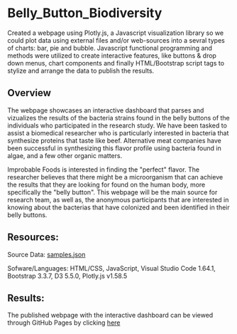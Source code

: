 # Belly_Button_Biodiversity

Created a webpage using Plotly.js, a Javascript visualization library so we could plot data using external files and/or web-sources into a sevral types of charts: bar, pie and bubble. Javascript functional programming and methods were utilized to create interactive features, like buttons & drop down menus, chart components and finally HTML/Bootstrap script tags to stylize and arrange the data to publish the results.

## Overview
The webpage showcases an interactive dashboard that parses and vizualizes the results of the bacteria strains found in the belly buttons of the individuals who participated in the research study. We have been tasked to assist a biomedical researcher who is particularly interested in bacteria that synthesize proteins that taste like beef. Alternative meat companies have been successful in synthesizing this flavor profile using bacteria found in algae, and a few other organic matters.

Improbable Foods is interested in finding the "perfect" flavor. The researcher believes that there might be a microorganism that can achieve the results that they are looking for found on the human body, more specifically the "belly button". This webpage will be the main source for research team, as well as, the anonymous participants that are interested in knowing about the bacterias that have colonized and been identified in their belly buttons. 


## Resources:
Source Data: [samples.json](samples.json)

Sofware/Languages: HTML/CSS, JavaScript, Visual Studio Code 1.64.1, Bootstrap 3.3.7, D3 5.5.0, Plotly.js v1.58.5

## Results:
The published webpage with the interactive dashboard can be viewed through GitHub Pages by clicking [here](https://jflux05.github.io/Belly_Button_Biodiversity/)
